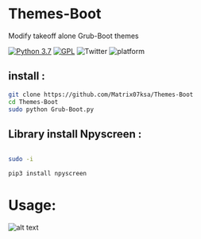 # Themes-Boot
Modify takeoff alone Grub-Boot themes 


[![Python 3.7](https://img.shields.io/badge/Python-3.7-blue.svg)](http://www.python.org/download/)
[![GPL](https://img.shields.io/badge/GPL-V3.0-red.svg)](https://www.gnu.org/licenses/gpl-3.0.html)
![Twitter](https://img.shields.io/twitter/follow/Matrix0700.svg?style=social&label=Follow)
![platform](https://img.shields.io/badge/Gnu-Linux-red)
## install :
```bash
git clone https://github.com/Matrix07ksa/Themes-Boot
cd Themes-Boot
sudo python Grub-Boot.py
```

## Library install Npyscreen :
```bash

sudo -i

pip3 install npyscreen
```

# Usage:
![alt text](https://giphy.com/gifs/gnu-linux-low0CrPJzYKJRa6L39)

